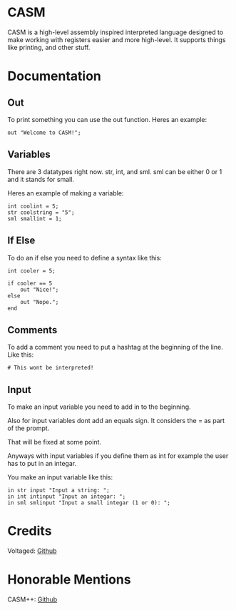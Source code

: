 # CASM
CASM is a high-level assembly inspired interpreted language designed to make working with registers easier and more high-level. It supports things like printing, and other stuff.

# Documentation
## Out
To print something you can use the out function. Heres an example:

```
out "Welcome to CASM!";
```

## Variables
There are 3 datatypes right now. str, int, and sml. sml can be either 0 or 1 and it stands for small.

Heres an example of making a variable:

```
int coolint = 5;
str coolstring = "5";
sml smallint = 1;
```

## If Else
To do an if else you need to define a syntax like this:

```
int cooler = 5;

if cooler == 5
    out "Nice!";
else
    out "Nope.";
end
```

## Comments
To add a comment you need to put a hashtag at the beginning of the line. Like this:

```
# This wont be interpreted!
```

## Input
To make an input variable you need to add in to the beginning.

Also for input variables dont add an equals sign. It considers the = as part of the prompt.

That will be fixed at some point.

Anyways with input variables if you define them as int for example the user has to put in an integar.

You make an input variable like this:

```
in str input "Input a string: ";
in int intinput "Input an integar: ";
in sml smlinput "Input a small integar (1 or 0): ";
```

# Credits
Voltaged: [Github](https://github.com/VoltagedDebunked)

# Honorable Mentions
CASM++: [Github](https://github.com/Volis-Tech-Organization/CasmPlusPlus)